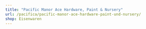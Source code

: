 ```yaml
---
title: "Pacific Manor Ace Hardware, Paint & Nursery"
url: /pacifica/pacific-manor-ace-hardware-paint-und-nursery/
shop: Eisenwaren
---
```

